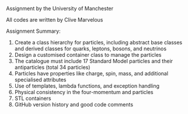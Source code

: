 Assignment by the University of Manchester

All codes are written by Clive Marvelous

Assignment Summary:

1. Create a class hierarchy for particles, including abstract base classes and derived classes for quarks, leptons, bosons, and neutrinos
2. Design a customised container class to manage the particles
3. The catalogue must include 17 Standard Model particles and their antiparticles (total 34 particles)
4. Particles have properties like charge, spin, mass, and additional specialised attributes
5. Use of templates, lambda functions, and exception handling
6. Physical consistency in the four-momentum and particles
7. STL containers
8. GitHub version history and good code comments

